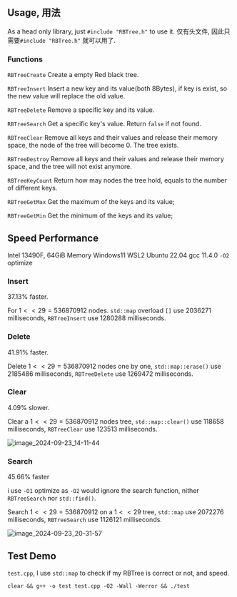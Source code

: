 ## Usage, 用法
As a head only library, just `#include "RBTree.h"` to use it.
仅有头文件, 因此只需要`#include "RBTree.h"` 就可以用了.

### Functions 
`RBTreeCreate`
Create a empty Red black tree.

`RBTreeInsert`
Insert a new key and its value(both 8Bytes), if key is exist, so the new value will replace the old value.

`RBTreeDelete`
Remove a specific key and its value.

`RBTreeSearch`
Get a specific key's value. Return `false` if not found.

`RBTreeClear`
Remove all keys and their values and release their memory space, the node of the tree will become 0. The tree exists.

`RBTreeDestroy`
Remove all keys and their values and release their memory space, and the tree will not exist anymore.

`RBTreeKeyCount`
Return how may nodes the tree hold, equals to the number of different keys.

`RBTreeGetMax`
Get the maximum of the keys and its value;

`RBTreeGetMin`
Get the minimum of the keys and its value;

## Speed Performance
Intel 13490F, 64GiB Memory
Windows11 WSL2 Ubuntu 22.04
gcc 11.4.0
`-O2` optimize
### Insert 
$37.13\%$  faster.

For $1<<29=536870912$ nodes. `std::map` overload `[]` use $2036271$ milliseconds, `RBTreeInsert` use $1280288$  milliseconds. 

### Delete
$41.91\%$ faster. 

Delete $1<<29=536870912$ nodes one by one, `std::map::erase()` use $2185486$ milliseconds, `RBTreeDelete` use $1269472$ milliseconds. 


### Clear
$4.09\%$ slower.

Clear a $1<<29=536870912$ nodes tree, `std::map::clear()` use $118658$ milliseconds, `RBTreeClear` use $123513$ milliseconds. 

![image_2024-09-23_14-11-44](https://github.com/user-attachments/assets/bd6a02e3-3697-4c6a-ad85-4852400a9066)

### Search
$45.66\%$ faster

i use `-O1` optimize as `-O2` would ignore the search function, nither `RBTreeSearch` nor `std::find()`. 

Search $1<<29=536870912$  on a $1<<29$ tree, `std::map` use $2072276$ milliseconds, `RBTreeSearch` use $1126121$ milliseconds.

![image_2024-09-23_20-31-57](https://github.com/user-attachments/assets/b4da3292-09f8-42e7-bf3c-c5ac7e23172a)

## Test Demo
`test.cpp`, I use `std::map` to check if my RBTree is correct or not, and speed.
```
clear && g++ -o test test.cpp -O2 -Wall -Werror && ./test
```

